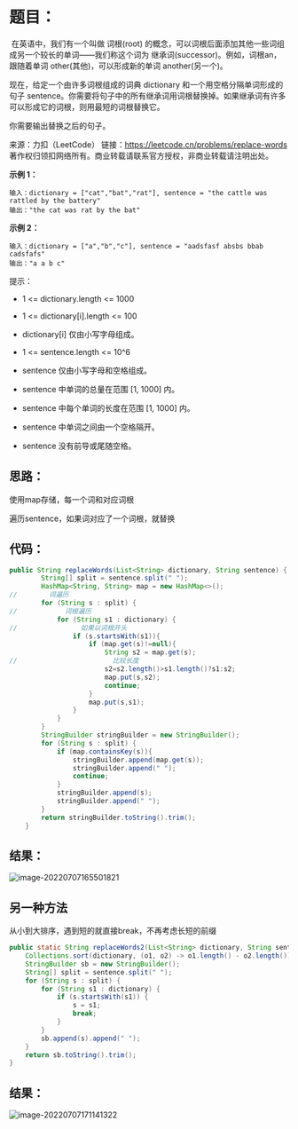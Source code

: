 # 题目：

​	在英语中，我们有一个叫做 词根(root) 的概念，可以词根后面添加其他一些词组成另一个较长的单词——我们称这个词为 继承词(successor)。例如，词根an，跟随着单词 other(其他)，可以形成新的单词 another(另一个)。

现在，给定一个由许多词根组成的词典 dictionary 和一个用空格分隔单词形成的句子 sentence。你需要将句子中的所有继承词用词根替换掉。如果继承词有许多可以形成它的词根，则用最短的词根替换它。

你需要输出替换之后的句子。

来源：力扣（LeetCode）
链接：https://leetcode.cn/problems/replace-words
著作权归领扣网络所有。商业转载请联系官方授权，非商业转载请注明出处。

<!--more-->

**示例 1：**

```
输入：dictionary = ["cat","bat","rat"], sentence = "the cattle was rattled by the battery"
输出："the cat was rat by the bat"
```

**示例 2：**

```
输入：dictionary = ["a","b","c"], sentence = "aadsfasf absbs bbab cadsfafs"
输出："a a b c"
```

提示：

- 1 <= dictionary.length <= 1000

- 1 <= dictionary[i].length <= 100
- dictionary[i] 仅由小写字母组成。
- 1 <= sentence.length <= 10^6
- sentence 仅由小写字母和空格组成。
- sentence 中单词的总量在范围 [1, 1000] 内。
- sentence 中每个单词的长度在范围 [1, 1000] 内。
- sentence 中单词之间由一个空格隔开。
- sentence 没有前导或尾随空格。

## 思路：

使用map存储，每一个词和对应词根

遍历sentence，如果词对应了一个词根，就替换

## 代码：

```java
public String replaceWords(List<String> dictionary, String sentence) {
        String[] split = sentence.split(" ");
        HashMap<String, String> map = new HashMap<>();
//        词遍历
        for (String s : split) {
//            词根遍历
            for (String s1 : dictionary) {
//                如果以词根开头
                if (s.startsWith(s1)){
                    if (map.get(s)!=null){
                        String s2 = map.get(s);
//                        比较长度
                        s2=s2.length()>s1.length()?s1:s2;
                        map.put(s,s2);
                        continue;
                    }
                    map.put(s,s1);
                }
            }
        }
        StringBuilder stringBuilder = new StringBuilder();
        for (String s : split) {
            if (map.containsKey(s)){
                stringBuilder.append(map.get(s));
                stringBuilder.append(" ");
                continue;
            }
            stringBuilder.append(s);
            stringBuilder.append(" ");
        }
        return stringBuilder.toString().trim();
    }
```

## 结果：

![image-20220707165501821](https://misteryliu.oss-cn-beijing.aliyuncs.com/imageimage-20220707165501821.png)

## 另一种方法

从小到大排序，遇到短的就直接break，不再考虑长短的前缀

```java
public static String replaceWords2(List<String> dictionary, String sentence) {
    Collections.sort(dictionary, (o1, o2) -> o1.length() - o2.length());
    StringBuilder sb = new StringBuilder();
    String[] split = sentence.split(" ");
    for (String s : split) {
        for (String s1 : dictionary) {
            if (s.startsWith(s1)) {
                s = s1;
                break;
            }
        }
        sb.append(s).append(" ");
    }
    return sb.toString().trim();
}
```

## 结果：

![image-20220707171141322](https://misteryliu.oss-cn-beijing.aliyuncs.com/imageimage-20220707171141322.png)